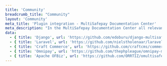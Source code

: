 ```yaml
---
title: 'Community'
breadcrumb_title: "Community"
layout: 'Community'
meta_title: 'Plugin integration - MultiSafepay Documentation Center'
meta_description: "In the MultiSafepay Documentation Center all relevant information regarding our Plugins and API. As well as Support pages for Payment Method, Tools and General Questions. You can also find the contact details of our Support Team and Integration Team."
data:
  - { title: 'Django', url: 'https://github.com/edoburu/django-multisafepay', logo: '/logo/Integrations/Django.svg'}
  - { title: 'Laravel', url: 'https://github.com/nielstholenaar/laravel-multisafepay-client', logo: '/logo/Integrations/Laravel.svg'}
  - { title: 'Craft Commerce', url: 'https://github.com/craftcms/commerce-multisafepay', logo: '/logo/Integrations/Craft_Commerce.svg'}
  - { title: 'Omnipay', url: 'https://github.com/thephpleague/omnipay-multisafepay', logo: '/logo/Integrations/Omnipay.svg'}
  - { title: 'Apache OFBiz', url: 'https://github.com/ORRTIZ/omultisafepay', logo: '/logo/Integrations/Apache_OFBiz.svg'}
---
```

